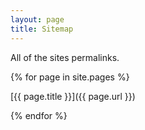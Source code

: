 ```yaml
---
layout: page
title: Sitemap
---
```


All of the sites permalinks. 

{% for page in site.pages %}

[{{ page.title }}]({{ page.url }})

{% endfor %}